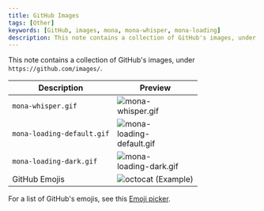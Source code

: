 ```yaml
---
title: GitHub Images
tags: [Other]
keywords: [GitHub, images, mona, mona-whisper, mona-loading]
description: This note contains a collection of GitHub's images, under `https://github.com/images/`.
---
```


<style>
    img {
        max-width: 8em;
        max-height: 8em;
    }
</style>

This note contains a collection of GitHub's images, under `https://github.com/images/`.

| Description | Preview |
| --- | --- |
| `mona-whisper.gif` | ![mona-whisper.gif](https://github.com/images/mona-whisper.gif) |
| `mona-loading-default.gif` | ![mona-loading-default.gif](https://github.com/images/mona-loading-default.gif) |
| `mona-loading-dark.gif` | ![mona-loading-dark.gif](https://github.com/images/mona-loading-dark.gif) |
| GitHub Emojis | ![octocat](https://github.com/images/icons/emoji/octocat.png) (Example) |

For a list of GitHub's emojis, see this [Emoji picker](https://github-emoji-picker.vercel.app/).

